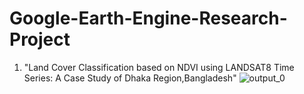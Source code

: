 # Google-Earth-Engine-Research-Project

1. "Land Cover Classification based on NDVI using LANDSAT8 Time Series: A Case Study of Dhaka Region,Bangladesh"
![output_0](https://user-images.githubusercontent.com/123891111/217039611-1ee72794-1248-4564-b92e-59a448295d22.PNG)
